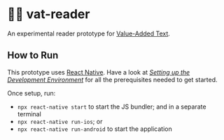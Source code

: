 # 👨‍🔬 vat-reader

An experimental reader prototype for [Value-Added Text](https://github.com/seetee-io/value-enabled-text).

## How to Run

This prototype uses [React Native](https://reactnative.dev).
Have a look at [_Setting up the Development Environment_](https://reactnative.dev/docs/environment-setup) for all the prerequisites needed to get started.

Once setup, run:

- `npx react-native start` to start the JS bundler; and in a separate terminal
- `npx react-native run-ios`; or
- `npx react-native run-android` to start the application
